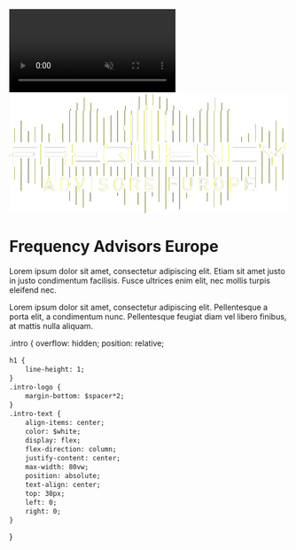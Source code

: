 <div class="intro">
    <div data-poster-url="https://assets.website-files.com/6172baee6151547debc65160/6172be2aced31a796cc3ebb6_video no logo-poster-00001.jpg" data-video-urls="https://assets.website-files.com/6172baee6151547debc65160/6172be2aced31a796cc3ebb6_video no logo-transcode.mp4,https://assets.website-files.com/6172baee6151547debc65160/6172be2aced31a796cc3ebb6_video no logo-transcode.webm" data-autoplay="true" data-loop="true" data-wf-ignore="true" class="background-video w-background-video w-background-video-atom">
        <video autoplay="" loop="" style="background-image:url(&quot;https://assets.website-files.com/6172baee6151547debc65160/6172be2aced31a796cc3ebb6_video no logo-poster-00001.jpg&quot;)" muted="" playsinline="" data-wf-ignore="true" data-object-fit="cover">
            <source src="https://assets.website-files.com/6172baee6151547debc65160/6172be2aced31a796cc3ebb6_video no logo-transcode.mp4" data-wf-ignore="true"/>
            <source src="https://assets.website-files.com/6172baee6151547debc65160/6172be2aced31a796cc3ebb6_video no logo-transcode.webm" data-wf-ignore="true"/>
        </video>
    </div>
    <div class="wrapper intro-text">
    <div class="intro-logo">
        <img src="/assets/gif/FREQUENCY-ADVISORS-EU-LOGO-GLITCH.gif" alt="Frequency Advisors Europe logo" />
    </div>
        <h1>Frequency Advisors Europe</h1>
        <p>Lorem ipsum dolor sit amet, consectetur adipiscing elit. Etiam sit amet justo in justo condimentum facilisis. Fusce ultrices enim elit, nec mollis turpis eleifend nec.
        </p><p>
        Lorem ipsum dolor sit amet, consectetur adipiscing elit. Pellentesque a porta elit, a condimentum nunc. Pellentesque feugiat diam vel libero finibus, at mattis nulla aliquam.</p>
    </div>
</div>

.intro {
    overflow: hidden;
    position: relative;

    h1 {
        line-height: 1;
    }
    .intro-logo {
        margin-bottom: $spacer*2;
    }
    .intro-text {
        align-items: center;
        color: $white;
        display: flex;
        flex-direction: column;
        justify-content: center;
        max-width: 80vw;
        position: absolute;
        text-align: center;
        top: 30px;
        left: 0;
        right: 0;
    }
}
